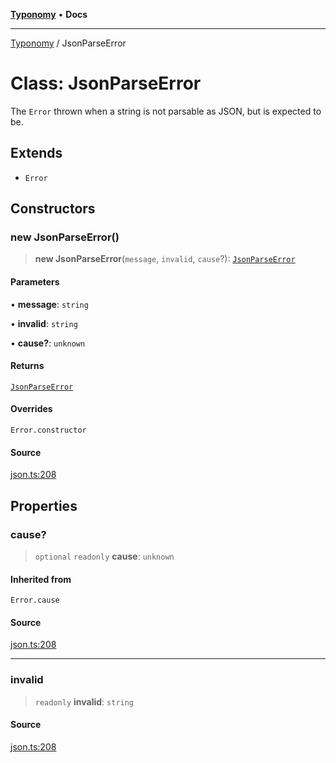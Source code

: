 [**Typonomy**](../README.md) • **Docs**

***

[Typonomy](../globals.md) / JsonParseError

# Class: JsonParseError

The `Error` thrown when a string is not parsable as JSON,
but is expected to be.

## Extends

- `Error`

## Constructors

### new JsonParseError()

> **new JsonParseError**(`message`, `invalid`, `cause`?): [`JsonParseError`](JsonParseError.md)

#### Parameters

• **message**: `string`

• **invalid**: `string`

• **cause?**: `unknown`

#### Returns

[`JsonParseError`](JsonParseError.md)

#### Overrides

`Error.constructor`

#### Source

[json.ts:208](https://github.com/softcraft-development/typonomy/blob/1c47fc13034f4e53267c72ada03a418616dc092e/src/json.ts#L208)

## Properties

### cause?

> `optional` `readonly` **cause**: `unknown`

#### Inherited from

`Error.cause`

#### Source

[json.ts:208](https://github.com/softcraft-development/typonomy/blob/1c47fc13034f4e53267c72ada03a418616dc092e/src/json.ts#L208)

***

### invalid

> `readonly` **invalid**: `string`

#### Source

[json.ts:208](https://github.com/softcraft-development/typonomy/blob/1c47fc13034f4e53267c72ada03a418616dc092e/src/json.ts#L208)
